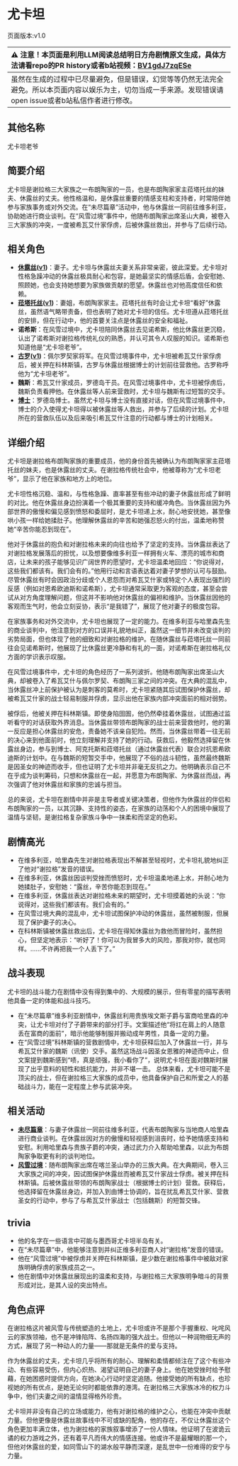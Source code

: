 # 尤卡坦
页面版本:v1.0
 

| :warning: 注意！本页面是利用LLM阅读总结明日方舟剧情原文生成，具体方法请看repo的PR history或者b站视频：[BV1gdJ7zqESe](https://www.bilibili.com/video/BV1gdJ7zqESe/)         |
|:----------------------------|
| 虽然在生成的过程中已尽量避免，但是错误，幻觉等等仍然无法完全避免。所以本页面内容以娱乐为主，切勿当成一手来源。发现错误请open issue或者b站私信作者进行修改。|



## 其他名称
尤卡坦老爷
## 简要介绍
尤卡坦是谢拉格三大家族之一布朗陶家的一员，也是布朗陶家家主菈塔托丝的妹夫、休露丝的丈夫。他性格温和，是休露丝重要的情感支柱和支持者，时常陪伴她参与家族事务或对外交流。在“未尽篇章”活动中，他与休露丝一同前往维多利亚，协助她进行商业谈判。在“风雪过境”事件中，他随布朗陶家出席圣山大典，被卷入三大家族的冲突，一度被希瓦艾什家俘虏，后被休露丝救出，并参与了后续行动。
## 相关角色
-   **[休露丝](../char_v3/extended_char_xiu_lu_si.md)([v1](extended_char_xiu_lu_si.md))**：妻子。尤卡坦与休露丝夫妻关系非常亲密，彼此深爱。尤卡坦对性格急躁冲动的休露丝极具耐心和包容，是她最坚实的情感后盾，会安慰她、照顾她，也会支持她想要为家族做贡献的愿望。休露丝也对他高度信任和依赖。
-   **[菈塔托丝](../char_v3/extended_char_la_ta_tuo_si.md)([v1](extended_char_0c1da6.md))**：妻姐，布朗陶家家主。菈塔托丝有时会让尤卡坦“看好”休露丝，虽然语气略带责备，但也表明了她对尤卡坦的信任。尤卡坦遵从菈塔托丝的安排，但在行动中，他的首要关注点是休露丝的安全和福祉。
-   **诺希斯**：在风雪过境中，尤卡坦陪同休露丝去见诺希斯，他比休露丝更沉稳，认出了诺希斯对谢拉格传统礼仪的熟悉，并认可其令人叹服的知识。诺希斯也知道他是“尤卡坦老爷”。
-   **[古罗](../char_v3/extended_char_gu_luo.md)([v1](extended_char_gu_luo.md))**：佩尔罗契家将军。在风雪过境事件中，尤卡坦被希瓦艾什家俘虏后，被关押在科林斯镇，古罗与休露丝根据博士的计划前往营救他。古罗称呼他为“尤卡坦老爷”。
-   **魏斯**：希瓦艾什家成员，罗德岛干员。在风雪过境事件中，尤卡坦被俘虏后，魏斯负责看押他。在休露丝等人前来营救时，尤卡坦与魏斯有过短暂的交手。
-   **[博士](../char_v3/extended_char_bo_shi.md)**：罗德岛博士。虽然尤卡坦与博士没有直接对话，但在风雪过境事件中，博士的介入使得尤卡坦得以被休露丝等人救出，并参与了后续的计划。尤卡坦所在的营救队伍以及后来吸引希瓦艾什注意的行动都与博士的计划相关。
## 详细介绍
尤卡坦是谢拉格布朗陶家族的重要成员，他的身份首先被确认为布朗陶家家主菈塔托丝的妹夫，也是休露丝的丈夫。在谢拉格传统社会中，他被尊称为“尤卡坦老爷”，显示了他在家族和地方上的地位。

尤卡坦性格沉稳、温和，与性格急躁、直率甚至有些冲动的妻子休露丝形成了鲜明的对比。他在休露丝身边扮演着一个极其重要的支持和缓冲角色。当休露丝因为外部世界的傲慢和偏见感到愤怒和委屈时，是尤卡坦递上水，耐心地安抚她，甚至像哄小孩一样给她揉肚子。他理解休露丝的辛苦和她强忍怒火的付出，温柔地称赞她“辛苦你能忍到现在”。

他对于休露丝的抱负和对谢拉格未来的向往也给予了坚定的支持。当休露丝表达了对谢拉格发展落后的担忧，以及想要像维多利亚一样拥有火车、漂亮的城市和商店，让未来的孩子能够见识广阔世界的愿望时，尤卡坦温柔地回应：“你说得对，这些我们都该有。我们会有的。”他用行动和言语表达着对妻子梦想的认可与鼓励。尽管休露丝有时会因政治分歧或个人恩怨而对希瓦艾什家或特定个人表现出强烈的反感（例如对恩希欧迪斯和诺希斯），尤卡坦通常采取更为客观的态度，甚至会尝试从对方角度理解问题，但这并不影响他对休露丝的偏袒和维护。当休露丝因他的客观而生气时，他会立刻妥协，表示“是我错了”，展现了他对妻子的极度包容。

在家族事务和对外交流中，尤卡坦也展现了一定的能力。在维多利亚与哈里森先生的商业谈判中，他注意到对方的口误并礼貌地纠正，虽然这一细节并未改变谈判的劣势局面，但也体现了他的细致和对谢拉格的维护。在随休露丝与菈塔托丝一同前往会见诺希斯时，他展现了比休露丝更冷静和有礼的一面，对诺希斯在谢拉格礼仪方面的学识表示叹服。

在风雪过境事件中，尤卡坦的角色经历了一系列波折。他随布朗陶家出席圣山大典，却被卷入了希瓦艾什与佩尔罗契、布朗陶三家之间的冲突。在大典的混乱中，当休露丝冲上前保护被认为是刺客的莫希时，尤卡坦紧随其后试图保护休露丝，却被希瓦艾什家的战士轻易制服并俘虏，显示出他在家族内部冲突面前的相对弱势。

被俘后，他被关押在科林斯镇。即使身陷囹圄，他仍然牵挂着休露丝，试图通过监听看守的对话获取外界消息。当休露丝带领布朗陶家的战士前来营救他时，他的第一反应是担心休露丝的安危，责备她不该亲自犯险。然而，当休露丝带着一往无前的决心来到他面前时，他立刻理解并支持了她的行动。获救后，他毅然选择留在休露丝身边，参与到博士、阿克托斯和菈塔托丝（通过休露丝代表）联合对抗恩希欧迪斯的计划中。在与魏斯的短暂交手中，他展现了不俗的战斗韧性，虽然最终魏斯是因圣女的神迹而收手，但也证明了尤卡坦并非毫无反抗之力。他明确表示自己不在乎成为谈判筹码，只想和休露丝在一起，并愿意为布朗陶家、为休露丝而战，再次强调了他对休露丝和家族的忠诚与担当。

总的来说，尤卡坦在剧情中并非是主导者或关键决策者，但他作为休露丝的伴侣和布朗陶家的一员，以其沉静、支持性的姿态，在家族的动荡和个人的困境中展现了温情与坚韧，是谢拉格复杂家族斗争中一抹柔和而坚定的色彩。
## 剧情高光
- 在维多利亚，哈里森先生对谢拉格表现出不解甚至轻视时，尤卡坦礼貌地纠正了他对“谢拉格”发音的错误。
- 在维多利亚，休露丝因谈判受挫而愤怒时，尤卡坦温柔地递上水，并耐心地为她揉肚子，安慰她：“露丝，辛苦你能忍到现在。”
- 在维多利亚，休露丝表达对谢拉格未来的期望时，尤卡坦摸着她的头说：“你说得对，这些我们都该有。我们会有的。”
- 在风雪过境大典的混乱中，尤卡坦试图保护冲动的休露丝，虽然被制服，但展现了保护妻子的决心。
- 在科林斯镇被休露丝救出后，尤卡坦在得知休露丝为救他而冒险时，虽然担心，但坚定地表示：“听好了！你可以为我冒多大的风险，那我对你，就也同样。......不许再把我一个人丢下了。”
## 战斗表现
尤卡坦的战斗能力在剧情中没有得到集中的、大规模的展示，但有零星的描写表明他具备一定的体能和战斗技巧。
- 在“未尽篇章”维多利亚剧情中，休露丝利用贵族埃文斯子爵与富商哈里森的冲突，让尤卡坦对付了子爵带来的部分打手。文案描述他“将扛在肩上的人随意丢在富商的面前”，暗示他能够制服并搬动成年男性，具备一定的力量。
- 在“风雪过境”科林斯镇的营救剧情中，尤卡坦获释后加入了休露丝一行，并与希瓦艾什家的魏斯（讯使）交手。虽然这场战斗因圣女恩雅的神迹而中止，但文案提到魏斯感到“啧，真是顽强，我小看你了”，说明尤卡坦在面对魏斯时展现了出乎意料的韧性和抵抗能力，并非不堪一击。
总体来看，尤卡坦可能不是顶尖的战士，但在谢拉格三大家族的成员中，他具备保护自己和所爱之人的基础战斗力，能在一定程度上参与武装冲突。
## 相关活动
-   **[未尽篇章](../stories/act11mini.md)**：与妻子休露丝一同前往维多利亚，代表布朗陶家与当地商人哈里森进行商业谈判。在休露丝因对方的傲慢和轻视感到沮丧时，给予她情感支持和安慰。利用哈里森与贵族子爵的冲突，通过武力介入帮助哈里森，以此为布朗陶家争取更有利的谈判地位。
-   **[风雪过境](../stories/act14side.md)**：随布朗陶家出席在喀兰圣山举办的三族大典。在大典期间，卷入三大家族之间的冲突，因试图保护休露丝而被希瓦艾什家战士俘虏。被关押在科林斯镇。后被休露丝带领的布朗陶家战士（根据博士的计划）营救。获释后，他选择留在休露丝身边，并加入到由博士协调的，旨在扰乱希瓦艾什家、营救圣女的行动中，参与了与希瓦艾什家战士（包括魏斯）的短暂交锋。
## trivia
- 他的名字在一些语言中可能与墨西哥尤卡坦半岛有关。
- 在“未尽篇章”中，他能够注意到并纠正维多利亚商人对“谢拉格”发音的错误。
- 他在“风雪过境”中被俘虏并关押在科林斯镇，是少数在谢拉格事件中被敌对家族明确俘虏的家族成员之一。
- 他在剧情中对休露丝展现出的温柔和支持，与谢拉格三大家族明争暗斗的背景形成对比，是其人设的突出特点。
## 角色点评
在谢拉格这片被风雪与传统塑造的土地上，尤卡坦或许不是那个手握重权、叱咤风云的家族领袖，也不是冲锋陷阵、名扬四海的强大战士。但他以一种润物细无声的方式，展现了另一种动人的力量——那就是无条件的爱与支持。

作为休露丝的丈夫，尤卡坦几乎将所有的耐心、理解和柔情都倾注在了这个有些冲动、有些容易受伤，但内心炽热、渴望证明自己的妻子身上。他在她受挫时给予慰藉，在她困惑时提供方向，在她决心行动时坚定追随。他接受她的所有缺点，也珍视她的所有优点，是她无论何时都能依靠的港湾。在谢拉格三大家族冰冷的权力斗争中，他们夫妻之间的温情显得格外珍贵。

尤卡坦并非没有自己的立场或能力，他有对谢拉格的维护之心，也能在冲突中贡献力量。但他更像是休露丝故事线中不可或缺的配角，他的存在，不仅让休露丝这个角色更加丰满立体，也为谢拉格的家族叙事增添了一份人情味。他证明了在波诡云谲的权力游戏之外，还有着平凡而伟大的情感连接。他或许不是最耀眼的那一个，但他对休露丝的爱，如同雪山下的湖水般平静而深邃，是乱世中一份难得的安宁与力量。